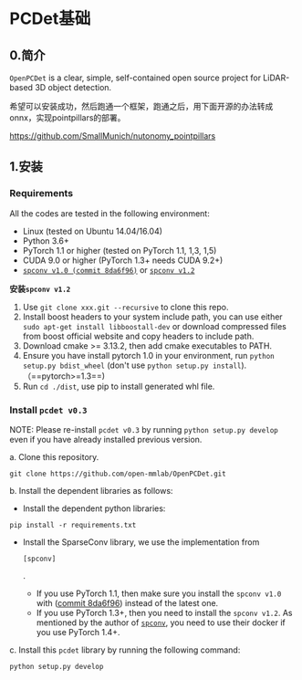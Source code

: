 # PCDet基础

## 0.简介

`OpenPCDet` is a clear, simple, self-contained open source project for LiDAR-based 3D object detection.

希望可以安装成功，然后跑通一个框架，跑通之后，用下面开源的办法转成onnx，实现pointpillars的部署。

https://github.com/SmallMunich/nutonomy_pointpillars

## 1.安装

### Requirements

All the codes are tested in the following environment:

+ Linux (tested on Ubuntu 14.04/16.04)
+ Python 3.6+
+ PyTorch 1.1 or higher (tested on PyTorch 1.1, 1,3, 1,5)
+ CUDA 9.0 or higher (PyTorch 1.3+ needs CUDA 9.2+)
+ [`spconv v1.0 (commit 8da6f96)`](https://github.com/traveller59/spconv/tree/8da6f967fb9a054d8870c3515b1b44eca2103634) or [`spconv v1.2`](https://github.com/traveller59/spconv)

**安装`spconv v1.2`**

1. Use `git clone xxx.git --recursive` to clone this repo.
2. Install boost headers to your system include path, you can use either `sudo apt-get install libboostall-dev` or download compressed files from boost official website and copy headers to include path.
3. Download cmake >= 3.13.2, then add cmake executables to PATH.
4. Ensure you have install pytorch 1.0 in your environment, run `python setup.py bdist_wheel` (don't use `python setup.py install`).（==pytorch>=1.3==)
5. Run `cd ./dist`, use pip to install generated whl file.

### Install `pcdet v0.3`

NOTE: Please re-install `pcdet v0.3` by running `python setup.py develop` even if you have already installed previous version.

a. Clone this repository.

```
git clone https://github.com/open-mmlab/OpenPCDet.git
```

b. Install the dependent libraries as follows:

+ Install the dependent python libraries:

```
pip install -r requirements.txt 
```

+ Install the SparseConv library, we use the implementation from

   

  `[spconv]`

  .

  + If you use PyTorch 1.1, then make sure you install the `spconv v1.0` with ([commit 8da6f96](https://github.com/traveller59/spconv/tree/8da6f967fb9a054d8870c3515b1b44eca2103634)) instead of the latest one.
  + If you use PyTorch 1.3+, then you need to install the `spconv v1.2`. As mentioned by the author of [`spconv`](https://github.com/traveller59/spconv), you need to use their docker if you use PyTorch 1.4+.

c. Install this `pcdet` library by running the following command:

```
python setup.py develop
```